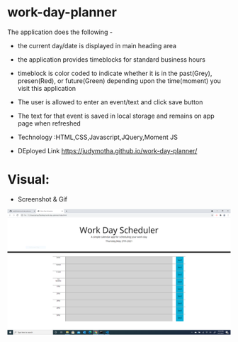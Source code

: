 # work-day-planner


The application does the following -

* the current day/date is displayed in main heading area
* the application provides timeblocks for standard business hours
* timeblock is color coded to indicate whether it is in the past(Grey), presen(Red), or future(Green) depending upon the time(moment) you visit this application
* The user is allowed to enter an event/text and click save button
* The text for that event is saved in local storage and remains on app page when refreshed
* Technology :HTML,CSS,Javascript,JQuery,Moment JS

* DEployed Link https://judymotha.github.io/work-day-planner/

# Visual:
* Screenshot & Gif

<img src="./Planner.PNG">
<img sec="./WDS.gif">

